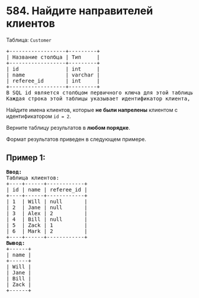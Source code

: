 # 584. Найдите направителей клиентов
Таблица: `Customer`  
<pre>
+------------------+---------+
| Название столбца | Тип     |
+------------------+---------+
| id               | int     |
| name             | varchar |
| referee_id       | int     |
+------------------+---------+
В SQL id является столбцом первичного ключа для этой таблицы.
Каждая строка этой таблицы указывает идентификатор клиента, его имя, и идентификатор клиента, который его направил.
</pre>

Найдите имена клиентов, которые <b>не были напрелены</b> клиентом с идентификатором `id = 2`.

Верните таблицу результатов в <b>любом порядке</b>.

Формат результатов приведен в следующем примере.

## Пример 1:
<pre>
<b>Ввод:</b> 
Таблица клиентов:
+----+------+------------+
| id | name | referee_id |
+----+------+------------+
| 1  | Will | null       |
| 2  | Jane | null       |
| 3  | Alex | 2          |
| 4  | Bill | null       |
| 5  | Zack | 1          |
| 6  | Mark | 2          |
+----+------+------------+
<b>Вывод:</b> 
+------+
| name |
+------+
| Will |
| Jane |
| Bill |
| Zack |
+------+
</pre>
